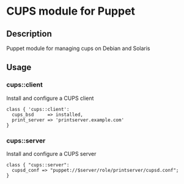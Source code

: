 # CUPS module for Puppet

## Description
Puppet module for managing cups on Debian and Solaris

## Usage

### cups::client
Install and configure a CUPS client

    class { 'cups::client':
      cups_bsd     => installed,
      print_server => 'printserver.example.com'
    }


### cups::server
Install and configure a CUPS server

    class { "cups::server":
      cupsd_conf => "puppet://$server/role/printserver/cupsd.conf";
    }


